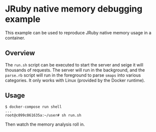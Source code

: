 # JRuby native memory debugging example

This example can be used to reproduce JRuby native memory usage in a container.

## Overview

The `run.sh` script can be executed to start the server and seige it will thousands of requests. The server will run in the background, and the
`parse.rb` script will run in the foreground to parse `smaps` into various categories. It only works with Linux (provided by the Docker runtime).

## Usage

```
$ docker-compose run shell
...
root@c099c061635a:~/user# sh run.sh
```

Then watch the memory analysis roll in.